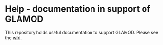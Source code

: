# Help - documentation in support of GLAMOD
This repository holds useful documentation to support GLAMOD. Please see the [wiki](https://github.com/glamod/wiki).

